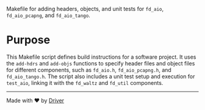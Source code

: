 <!--------------------------------------------------------------------------------->
<!-- IMPORTANT: This file is auto-generated by Driver (https://driver.ai). -------->
<!-- Manual edits may be overwritten on future commits. --------------------------->
<!--------------------------------------------------------------------------------->

Makefile for adding headers, objects, and unit tests for `fd_aio`, `fd_aio_pcapng`, and `fd_aio_tango`.

# Purpose
This Makefile script defines build instructions for a software project. It uses the `add-hdrs` and `add-objs` functions to specify header files and object files for different components, such as `fd_aio.h`, `fd_aio_pcapng.h`, and `fd_aio_tango.h`. The script also includes a unit test setup and execution for `test_aio`, linking it with the `fd_waltz` and `fd_util` components.

---
Made with ❤️ by [Driver](https://www.driver.ai/)